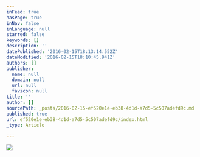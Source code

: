 ```yaml
---
inFeed: true
hasPage: true
inNav: false
inLanguage: null
starred: false
keywords: []
description: ''
datePublished: '2016-02-15T18:13:14.552Z'
dateModified: '2016-02-15T18:10:45.941Z'
authors: []
publisher:
  name: null
  domain: null
  url: null
  favicon: null
title: ''
author: []
sourcePath: _posts/2016-02-15-ef520e1e-eb38-4d1d-a7d5-5c507adefd9c.md
published: true
url: ef520e1e-eb38-4d1d-a7d5-5c507adefd9c/index.html
_type: Article

---
```

![](https://the-grid-user-content.s3-us-west-2.amazonaws.com/3d96fddb-e0aa-4f38-baf3-930e18ef37f2.jpg)